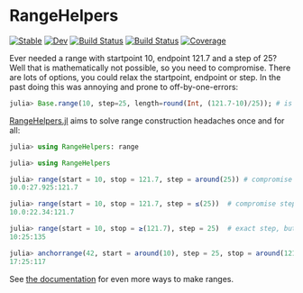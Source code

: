 # RangeHelpers

[![Stable](https://img.shields.io/badge/docs-stable-blue.svg)](https://jw3126.github.io/RangeHelpers.jl/stable)
[![Dev](https://img.shields.io/badge/docs-dev-blue.svg)](https://jw3126.github.io/RangeHelpers.jl/dev)
[![Build Status](https://github.com/jw3126/RangeHelpers.jl/workflows/CI/badge.svg)](https://github.com/jw3126/RangeHelpers.jl/actions)
[![Build Status](https://travis-ci.com/jw3126/RangeHelpers.jl.svg?branch=master)](https://travis-ci.com/jw3126/RangeHelpers.jl)
[![Coverage](https://codecov.io/gh/jw3126/RangeHelpers.jl/branch/master/graph/badge.svg)](https://codecov.io/gh/jw3126/RangeHelpers.jl)

Ever needed a range with startpoint 10, endpoint 121.7 and a step of 25?
Well that is mathematically not possible, so you need to compromise.
There are lots of options, you could relax the startpoint, endpoint or step. In the past doing this was annoying and prone to off-by-one-errors:
```julia
julia> Base.range(10, step=25, length=round(Int, (121.7-10)/25)); # is it correct??
```
[RangeHelpers.jl](https://github.com/jw3126/RangeHelpers.jl) aims to solve range construction headaches once and for all:
```julia
julia> using RangeHelpers: range

julia> using RangeHelpers

julia> range(start = 10, stop = 121.7, step = around(25)) # compromise on step
10.0:27.925:121.7

julia> range(start = 10, stop = 121.7, step = ≤(25))  # compromise step at most 25
10.0:22.34:121.7

julia> range(start = 10, stop = ≥(121.7), step = 25)  # exact step, but allow bigger endpoint
10:25:135

julia> anchorrange(42, start = around(10), step = 25, stop = around(121.7)) # make sure 42 is on the grid
17:25:117
```
See [the documentation](https://jw3126.github.io/RangeHelpers.jl/dev/) for even more ways to make ranges.
